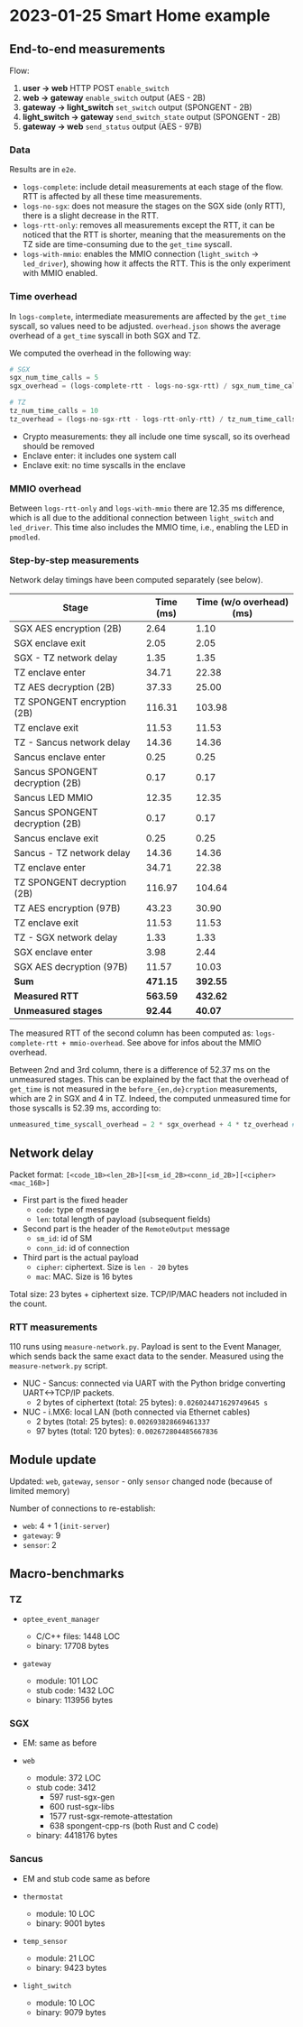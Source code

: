 # 2023-01-25 Smart Home example

## End-to-end measurements

Flow:
1. **user -> web** HTTP POST `enable_switch`
2. **web -> gateway** `enable_switch` output (AES - 2B)
3. **gateway -> light_switch** `set_switch` output (SPONGENT - 2B)
4. **light_switch -> gateway** `send_switch_state` output (SPONGENT - 2B)
5. **gateway -> web** `send_status` output (AES - 97B)

### Data

Results are in `e2e`.

- `logs-complete`: include detail measurements at each stage of the flow. RTT is
  affected by all these time measurements.
- `logs-no-sgx`: does not measure the stages on the SGX side (only RTT), there
  is a slight decrease in the RTT.
- `logs-rtt-only`: removes all measurements except the RTT, it can be noticed
  that the RTT is shorter, meaning that the measurements on the TZ side are
  time-consuming due to the `get_time` syscall.
- `logs-with-mmio`: enables the MMIO connection (`light_switch` ->
  `led_driver`), showing how it affects the RTT. This is the only experiment
  with MMIO enabled.

### Time overhead

In `logs-complete`, intermediate measurements are affected by the `get_time`
syscall, so values need to be adjusted. `overhead.json` shows the average
overhead of a `get_time` syscall in both SGX and TZ.

We computed the overhead in the following way:

```python
# SGX
sgx_num_time_calls = 5
sgx_overhead = (logs-complete-rtt - logs-no-sgx-rtt) / sgx_num_time_calls # 1.5362254545454335

# TZ
tz_num_time_calls = 10
tz_overhead = (logs-no-sgx-rtt - logs-rtt-only-rtt) / tz_num_time_calls # 12.328606363636368
```

- Crypto measurements: they all include one time syscall, so its overhead should
  be removed
- Enclave enter: it includes one system call
- Enclave exit: no time syscalls in the enclave

### MMIO overhead

Between `logs-rtt-only` and `logs-with-mmio` there are 12.35 ms difference,
which is all due to the additional connection between `light_switch` and
`led_driver`. This time also includes the MMIO time, i.e., enabling the LED in
`pmodled`.

### Step-by-step measurements

Network delay timings have been computed separately (see below).

| Stage                                      | Time (ms)      | Time (w/o overhead) (ms) |
| ------------------------------------------ | -------------- | ------------------------ |
| SGX AES encryption (2B)                    | 2.64           | 1.10                     |
| SGX enclave exit                           | 2.05           | 2.05                     |
| SGX - TZ network delay                     | 1.35           | 1.35                     |
| TZ enclave enter                           | 34.71          | 22.38                    |
| TZ AES decryption (2B)                     | 37.33          | 25.00                    |
| TZ SPONGENT encryption (2B)                | 116.31         | 103.98                   |
| TZ enclave exit                            | 11.53          | 11.53                    |
| TZ - Sancus network delay                  | 14.36          | 14.36                    |
| Sancus enclave enter                       | 0.25           | 0.25                     |
| Sancus SPONGENT decryption (2B)            | 0.17           | 0.17                     |
| Sancus LED MMIO                            | 12.35          | 12.35                    |
| Sancus SPONGENT decryption (2B)            | 0.17           | 0.17                     |
| Sancus enclave exit                        | 0.25           | 0.25                     |
| Sancus - TZ network delay                  | 14.36          | 14.36                    |
| TZ enclave enter                           | 34.71          | 22.38                    |
| TZ SPONGENT decryption (2B)                | 116.97         | 104.64                   |
| TZ AES encryption (97B)                    | 43.23          | 30.90                    |
| TZ enclave exit                            | 11.53          | 11.53                    |
| TZ - SGX network delay                     | 1.33           | 1.33                     |
| SGX enclave enter                          | 3.98           | 2.44                     |
| SGX AES decryption (97B)                   | 11.57          | 10.03                    |
| **Sum**                                    | **471.15**     | **392.55**               |
| **Measured RTT**                           | **563.59**     | **432.62**               |
| **Unmeasured stages**                      | **92.44**      | **40.07**                |

The measured RTT of the second column has been computed as: `logs-complete-rtt +
mmio-overhead`. See above for infos about the MMIO overhead.

Between 2nd and 3rd column, there is a difference of 52.37 ms on the unmeasured
stages. This can be explained by the fact that the overhead of `get_time` is not
measured in the `before_{en,de}cryption` measurements, which are 2 in SGX and 4
in TZ. Indeed, the computed unmeasured time for those syscalls is 52.39 ms,
according to:

```python
unmeasured_time_syscall_overhead = 2 * sgx_overhead + 4 * tz_overhead # 52.38687636363634
```

## Network delay

Packet format: `[<code_1B><len_2B>][<sm_id_2B><conn_id_2B>][<cipher><mac_16B>]`

- First part is the fixed header
  - `code`: type of message
  - `len`: total length of payload (subsequent fields)
- Second part is the header of the `RemoteOutput` message
  - `sm_id`: id of SM
  - `conn_id`: id of connection
- Third part is the actual payload
  - `cipher`: ciphertext. Size is `len - 20` bytes
  - `mac`: MAC. Size is 16 bytes

Total size: 23 bytes + ciphertext size. TCP/IP/MAC headers not included in the
count.

### RTT measurements

110 runs using `measure-network.py`. Payload is sent to the Event Manager, which
sends back the same exact data to the sender. Measured using the
`measure-network.py` script.

- NUC - Sancus: connected via UART with the Python bridge converting
  UART<->TCP/IP packets.
  - 2 bytes of ciphertext (total: 25 bytes): `0.026024471629749645 s`
- NUC - i.MX6: local LAN (both connected via Ethernet cables)
  - 2 bytes (total: 25 bytes): `0.002693828669461337`
  - 97 bytes (total: 120 bytes): `0.002672804485667836`

## Module update

Updated: `web`, `gateway`, `sensor`
    - only `sensor` changed node (because of limited memory)

Number of connections to re-establish:
- `web`: 4 + 1 (`init-server`)
- `gateway`: 9
- `sensor`: 2

## Macro-benchmarks

### TZ

- `optee_event_manager`
  - C/C++ files: 1448 LOC
  - binary: 17708 bytes

- `gateway`
  - module: 101 LOC
  - stub code: 1432 LOC
  - binary: 113956 bytes

### SGX

- EM: same as before

- `web`
  - module: 372 LOC
  - stub code: 3412
    - 597 rust-sgx-gen
    - 600 rust-sgx-libs
    - 1577 rust-sgx-remote-attestation
    - 638 spongent-cpp-rs (both Rust and C code)
  - binary: 4418176 bytes

### Sancus

- EM and stub code same as before

- `thermostat`
  - module: 10 LOC
  - binary: 9001 bytes

- `temp_sensor`
  - module: 21 LOC
  - binary: 9423 bytes

- `light_switch`
  - module: 10 LOC
  - binary: 9079 bytes